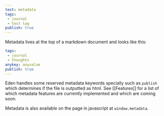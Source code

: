 ```yaml
---
test: metadata
tags:
 - journal
 - test tag
publish: true
---
```

Metadata lives at the top of a markdown document and looks like this:
```yaml
tags:
 - journal
 - thoughts
anykey: anyvalue
publish: true
---
```
Eden handles some reserved metadata keywords specially such as `publish` which determines if the file is outputted as html.  See [[Features]] for a list of which metadata features are currently implemented and which are coming soon.

Metadata is also available on the page in javascript at `window.metadata`.